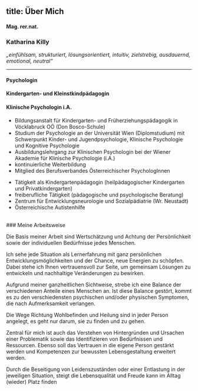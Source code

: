 title: Über Mich
---

#### Mag. rer.nat.
### Katharina Killy

*„einfühlsam, strukturiert, lösungsorientiert, intuitiv, zielstrebig, ausdauernd, emotional, neutral“*

----

#### Psychologin
#### Kindergarten- und Kleinstkindpädagogin
#### Klinische Psychologin i.A.

* Bildungsanstalt für Kindergarten- und Früherziehungspädagogik in Vöcklabruck OÖ (Don Bosco-Schule)
* Studium der Psychologie an der Universität Wien (Diplomstudium) mit Schwerpunkt Kinder- und Jugendpsychologie, Klinische Psychologie und Kognitive Psychologie
* Ausbildungslehrgang zur Klinischen Psychologin bei der Wiener Akademie für Klinische Psychologie (i.A.)
* kontinuierliche Weiterbildung
* Mitglied des Berufsverbandes Österreichischer PsychologInnen

- Tätigkeit als Kindergartenpädagogin (heilpädagogischer Kindergarten und Privatkindergarten)
- freiberufliche Tätigkeit (pädagogische und psychologische Beratung)
- Zentrum für Entwicklungsneurologie und Sozialpädiatrie (Wr. Neustadt)
- Österreichische Autistenhilfe

<br>
### Meine Arbeitsweise

Die Basis meiner Arbeit sind Wertschätzung und Achtung der Persönlichkeit sowie der individuellen Bedürfnisse jedes Menschen.

Ich sehe jede Situation als Lernerfahrung mit ganz persönlichen Entwicklungsmöglichkeiten und der Chance, neue Energien zu schöpfen. Dabei stehe ich Ihnen vertrauensvoll zur Seite, um gemeinsam Lösungen zu entwickeln und nachhaltige Veränderungen zu bewirken.

Aufgrund meiner ganzheitlichen Sichtweise, strebe ich eine Balance der verschiedenen Anteile eines Menschen an. Ist diese Balance gestört, kommt es zu den verschiedensten psychischen und/oder physischen Symptomen, die nach Aufmerksamkeit verlangen.

Die Wege Richtung Wohlbefinden und Heilung sind in jeder Person angelegt, es geht nur darum, sie zu finden und zu gehen.

Zentral für mich ist auch das Verstehen von Hintergründen und Ursachen einer Problematik sowie das Identifizieren von Bedürfnissen und Ressourcen. Ebenso soll das Vertrauen in die eigene Person gestärkt werden und Kompetenzen zur bewussten Lebensgestaltung erweitert werden.

Durch die Beseitigung von Leidenszuständen oder einer Entlastung in der jeweiligen Situation, steigt die Lebensqualität und Freude kann im Alltag (wieder) Platz finden